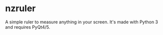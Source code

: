 # nzruler
A simple ruler to measure anything in your screen. It's made with Python 3 and requires PyQt4/5.
